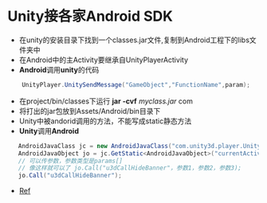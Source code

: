 # Unity接各家Android SDK
- 在unity的安装目录下找到一个classes.jar文件,复制到Android工程下的libs文件夹中
- 在Android中的主Activity要继承自UnityPlayerActivity
- **Android**调用**unity**的代码

```C#  
	UnityPlayer.UnitySendMessage("GameObject","FunctionName",param);
```

- 在project/bin/classes下运行 **jar -cvf** *myclass.jar* com
- 将打出的jar包放到Assets/Android/bin目录下
- Unity中被andorid调用的方法，不能写成static静态方法
- **Unity**调用**Android**

```C#
   AndroidJavaClass jc = new AndroidJavaClass("com.unity3d.player.UnityPlayer");
   AndroidJavaObject jo = jc.GetStatic<AndroidJavaObject>("currentActivity");
   // 可以传参数，参数类型是params[]
   // 像这样就可以了 jo.Call("u3dCallHideBanner"，参数1，参数2，参数3);
   jo.Call("u3dCallHideBanner");
```

- [Ref](http://www.cnblogs.com/coldcode/p/4763359.html)


